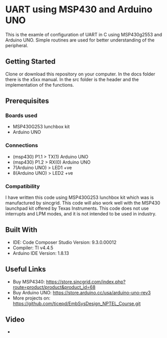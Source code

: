 # UART using MSP430 and Arduino UNO
This is the examle of configuration of UART in C using MSP430g2553 and Arduino UNO. Simple routines are used for better understanding of the peripheral.

## Getting Started
Clone or download this repository on your computer. In the docs folder there is the x5xx manual. In the src folder is the header and the implementation of the functions.

## Prerequisites
### Boards used
- MSP430G253 lunchbox kit 
- Arduino UNO

### Connections
- (msp430) P1.1 > TX(1) Arduino UNO
- (msp430) P1.2 > RX(0) Arduino UNO
- 7(Arduino UNO) > LED1 +ve
- 8(Arduino UNO) > LED2 +ve

### Compatibility
I have written this code using MSP430G253 lunchbox kit which was is manufactured by sincgrid. This code will also work well with the MSP430 launchpad kit offered by Texas Instruments.
This code does not use interrupts and LPM modes, and it is not intended to be used in industry.
 
## Built With
- IDE: Code Composer Studio  Version: 9.3.0.00012
- Compiler: TI v4.4.5
- Arduino IDE  Version: 1.8.13

## Useful Links
- Buy MSP4340: https://store.sincgrid.com/index.php?route=product/product&product_id=68
- Buy Arduino UNO: https://store.arduino.cc/usa/arduino-uno-rev3
- More projects on: https://github.com/ticepd/EmbSysDesign_NPTEL_Course.git

## Video
- 
